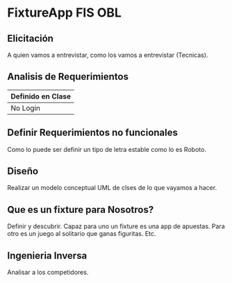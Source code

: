 FixtureApp FIS OBL
===

## Elicitación
A quien vamos a entrevistar, como los vamos a entrevistar (Tecnicas). 

## Analisis de Requerimientos
| Definido en Clase
|-----------
| No Login

## Definir Requerimientos no funcionales

Como lo puede ser definir un tipo de letra estable como lo es Roboto.

## Diseño
Realizar un modelo conceptual UML de clses de lo que vayamos a hacer.

## Que es un fixture para Nosotros?

Definir y descubrir. Capaz para uno un fixture es una app de apuestas. Para otro es un juego al solitario que ganas figuritas. Etc.

## Ingenieria Inversa

Analisar a los competidores.